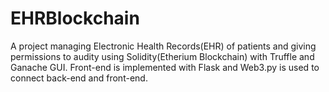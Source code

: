 # EHRBlockchain
A project managing Electronic Health Records(EHR) of patients and giving permissions to audity using Solidity(Etherium Blockchain) with Truffle and Ganache GUI. Front-end is implemented with Flask and Web3.py is used to connect back-end and front-end.
